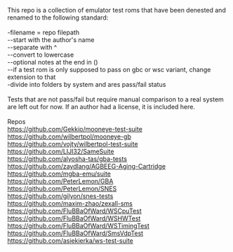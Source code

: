 This repo is a collection of emulator test roms that have been denested and renamed to the following standard:<br>
<br>
-filename = repo filepath<br>
--start with the author's name<br>
--separate with ^<br>
--convert to lowercase<br>
--optional notes at the end in ()<br>
--if a test rom is only supposed to pass on gbc or wsc variant, change extension to that<br>
-divide into folders by system and ares pass/fail status<br>
<br>
Tests that are not pass/fail but require manual comparison to a real system are left out for now. If an author had a license, it is included here.<br>
<br>
Repos<br>
https://github.com/Gekkio/mooneye-test-suite<br>
https://github.com/wilbertpol/mooneye-gb<br>
https://github.com/vojty/wilbertpol-test-suite<br>
https://github.com/LIJI32/SameSuite<br>
https://github.com/alyosha-tas/gba-tests<br>
https://github.com/zaydlang/AGBEEG-Aging-Cartridge<br>
https://github.com/mgba-emu/suite<br>
https://github.com/PeterLemon/GBA<br>
https://github.com/PeterLemon/SNES<br>
https://github.com/gilyon/snes-tests<br>
https://github.com/maxim-zhao/zexall-sms<br>
https://github.com/FluBBaOfWard/WSCpuTest<br>
https://github.com/FluBBaOfWard/WSHWTest<br>
https://github.com/FluBBaOfWard/WSTimingTest<br>
https://github.com/FluBBaOfWard/SmsVdpTest<br>
https://github.com/asiekierka/ws-test-suite<br>
